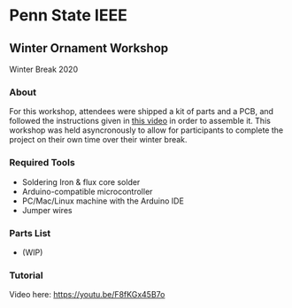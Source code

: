 # Penn State IEEE
## Winter Ornament Workshop
Winter Break 2020

### About 
For this workshop, attendees were shipped a kit of parts and a PCB, and followed the instructions given in [this video](https://www.youtube.com/watch?v=F8fKGx45B7o) in order to assemble it. This workshop was held asyncronously to allow for participants to complete the project on their own time over their winter break.

### Required Tools
- Soldering Iron & flux core solder
- Arduino-compatible microcontroller
- PC/Mac/Linux machine with the Arduino IDE
- Jumper wires

### Parts List
- (WIP)

### Tutorial 
Video here: https://youtu.be/F8fKGx45B7o
